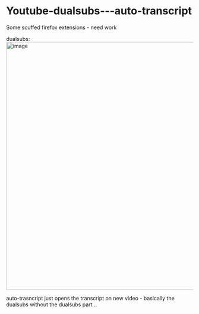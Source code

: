 # Youtube-dualsubs---auto-transcript
Some scuffed firefox extensions - need work

dualsubs:
<img width="548" height="668" alt="image" src="https://github.com/user-attachments/assets/1461aa32-b1c0-4643-9dac-e5598394d800" />

auto-trasncript just opens the transcript on new video - basically the dualsubs without the dualsubs part...
